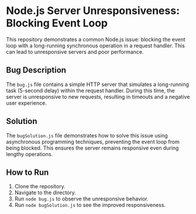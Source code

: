 # Node.js Server Unresponsiveness: Blocking Event Loop

This repository demonstrates a common Node.js issue: blocking the event loop with a long-running synchronous operation in a request handler.  This can lead to unresponsive servers and poor performance.

## Bug Description
The `bug.js` file contains a simple HTTP server that simulates a long-running task (5-second delay) within the request handler.  During this time, the server is unresponsive to new requests, resulting in timeouts and a negative user experience.

## Solution
The `bugSolution.js` file demonstrates how to solve this issue using asynchronous programming techniques, preventing the event loop from being blocked. This ensures the server remains responsive even during lengthy operations.

## How to Run
1. Clone the repository.
2. Navigate to the directory.
3. Run `node bug.js` to observe the unresponsive behavior.
4. Run `node bugSolution.js` to see the improved responsiveness.